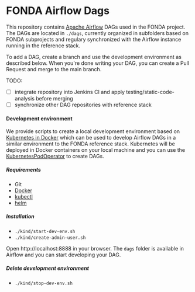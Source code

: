 FONDA Airflow Dags
==============
This repository contains [Apache Airflow](https://airflow.apache.org/) DAGs used in the FONDA project. 
The DAGs are located in `./dags`, currently organized in subfolders based on FONDA subprojects and regulary synchronized with the Airflow instance running in the reference stack.

To add a DAG, create a branch and use the development environment as described below. When you're done writing your DAG, you can create a Pull Request and merge to the main branch.

TODO:
- [ ] integrate repository into Jenkins CI and apply testing/static-code-analysis before merging
- [ ] synchronize other DAG repositories with reference stack 

#### Development environment
We provide scripts to create a local development environment based on [Kubernetes in Docker](https://github.com/kubernetes-sigs/kind) which can be used to develop Airflow DAGs in a similar environment to the FONDA reference stack. Kubernetes will be deployed in Docker containers on your local machine and you can use the [KubernetesPodOperator](https://airflow.apache.org/docs/apache-airflow-providers-cncf-kubernetes/stable/operators.html) to create DAGs.

##### Requirements
* Git
* [Docker](https://docs.docker.com/get-docker/)
* [kubectl](https://kubernetes.io/docs/tasks/tools/)
* [helm](https://helm.sh/docs/intro/install/)

##### Installation
* `./kind/start-dev-env.sh`
* `./kind/create-admin-user.sh`

Open http://localhost:8888 in your browser. The `dags` folder is available in Airflow and you can start developing your DAG.

##### Delete development environment
* `./kind/stop-dev-env.sh`
